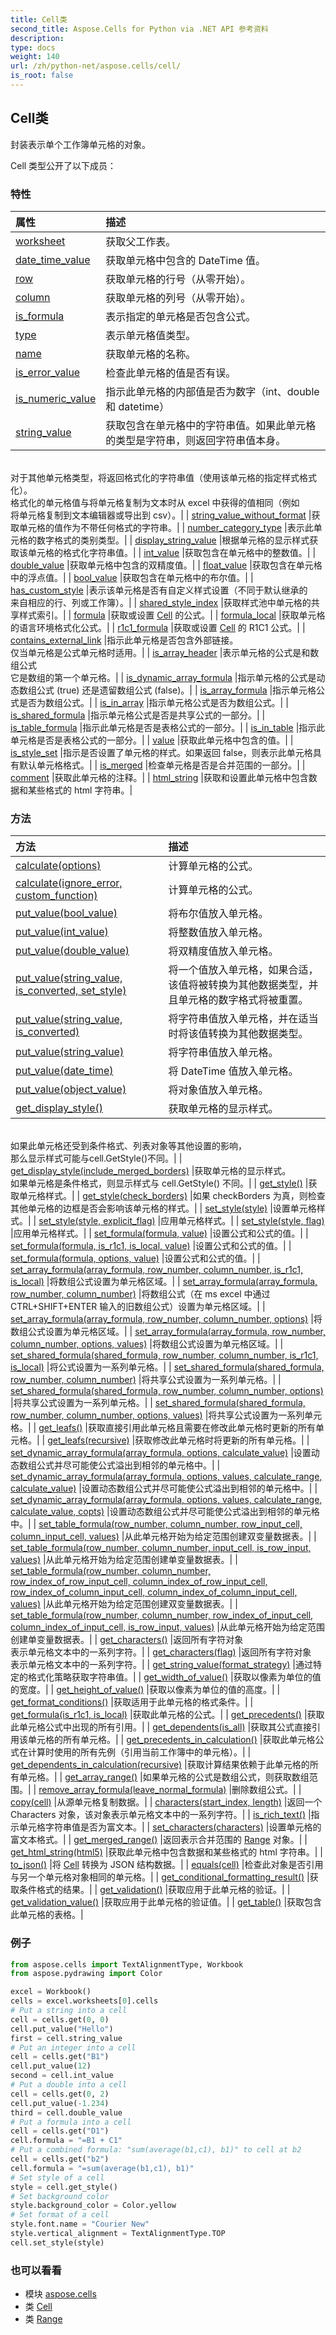 ```yaml
---
title: Cell类
second_title: Aspose.Cells for Python via .NET API 参考资料
description:
type: docs
weight: 140
url: /zh/python-net/aspose.cells/cell/
is_root: false
---
```

## Cell类
封装表示单个工作簿单元格的对象。



Cell 类型公开了以下成员：

### 特性
|属性|描述|
| :- | :- |
| [worksheet](/cells/zh/python-net/aspose.cells/cell/worksheet) |获取父工作表。|
| [date_time_value](/cells/zh/python-net/aspose.cells/cell/date_time_value) |获取单元格中包含的 DateTime 值。|
| [row](/cells/zh/python-net/aspose.cells/cell/row) |获取单元格的行号（从零开始）。|
| [column](/cells/zh/python-net/aspose.cells/cell/column) |获取单元格的列号（从零开始）。|
| [is_formula](/cells/zh/python-net/aspose.cells/cell/is_formula) |表示指定的单元格是否包含公式。|
| [type](/cells/zh/python-net/aspose.cells/cell/type) |表示单元格值类型。|
| [name](/cells/zh/python-net/aspose.cells/cell/name) |获取单元格的名称。|
| [is_error_value](/cells/zh/python-net/aspose.cells/cell/is_error_value) |检查此单元格的值是否有误。|
| [is_numeric_value](/cells/zh/python-net/aspose.cells/cell/is_numeric_value) |指示此单元格的内部值是否为数字（int、double 和 datetime）|
| [string_value](/cells/zh/python-net/aspose.cells/cell/string_value) |获取包含在单元格中的字符串值。如果此单元格的类型是字符串，则返回字符串值本身。<br/>对于其他单元格类型，将返回格式化的字符串值（使用该单元格的指定样式格式化）。<br/>格式化的单元格值与将单元格复制为文本时从 excel 中获得的值相同（例如<br/>将单元格复制到文本编辑器或导出到 csv）。|
| [string_value_without_format](/cells/zh/python-net/aspose.cells/cell/string_value_without_format) |获取单元格的值作为不带任何格式的字符串。|
| [number_category_type](/cells/zh/python-net/aspose.cells/cell/number_category_type) |表示此单元格的数字格式的类别类型。|
| [display_string_value](/cells/zh/python-net/aspose.cells/cell/display_string_value) |根据单元格的显示样式获取该单元格的格式化字符串值。|
| [int_value](/cells/zh/python-net/aspose.cells/cell/int_value) |获取包含在单元格中的整数值。|
| [double_value](/cells/zh/python-net/aspose.cells/cell/double_value) |获取单元格中包含的双精度值。|
| [float_value](/cells/zh/python-net/aspose.cells/cell/float_value) |获取包含在单元格中的浮点值。|
| [bool_value](/cells/zh/python-net/aspose.cells/cell/bool_value) |获取包含在单元格中的布尔值。|
| [has_custom_style](/cells/zh/python-net/aspose.cells/cell/has_custom_style) |表示该单元格是否有自定义样式设置（不同于默认继承的<br/>来自相应的行、列或工作簿）。|
| [shared_style_index](/cells/zh/python-net/aspose.cells/cell/shared_style_index) |获取样式池中单元格的共享样式索引。|
| [formula](/cells/zh/python-net/aspose.cells/cell/formula) |获取或设置 [Cell](/cells/zh/python-net/aspose.cells/cell) 的公式。|
| [formula_local](/cells/zh/python-net/aspose.cells/cell/formula_local) |获取单元格的语言环境格式化公式。|
| [r1c1_formula](/cells/zh/python-net/aspose.cells/cell/r1c1_formula) |获取或设置 [Cell](/cells/zh/python-net/aspose.cells/cell) 的 R1C1 公式。|
| [contains_external_link](/cells/zh/python-net/aspose.cells/cell/contains_external_link) |指示此单元格是否包含外部链接。<br/>仅当单元格是公式单元格时适用。|
| [is_array_header](/cells/zh/python-net/aspose.cells/cell/is_array_header) |表示单元格的公式是和数组公式<br/>它是数组的第一个单元格。|
| [is_dynamic_array_formula](/cells/zh/python-net/aspose.cells/cell/is_dynamic_array_formula) |指示单元格的公式是动态数组公式 (true) 还是遗留数组公式 (false)。|
| [is_array_formula](/cells/zh/python-net/aspose.cells/cell/is_array_formula) |指示单元格公式是否为数组公式。|
| [is_in_array](/cells/zh/python-net/aspose.cells/cell/is_in_array) |指示单元格公式是否为数组公式。|
| [is_shared_formula](/cells/zh/python-net/aspose.cells/cell/is_shared_formula) |指示单元格公式是否是共享公式的一部分。|
| [is_table_formula](/cells/zh/python-net/aspose.cells/cell/is_table_formula) |指示此单元格是否是表格公式的一部分。|
| [is_in_table](/cells/zh/python-net/aspose.cells/cell/is_in_table) |指示此单元格是否是表格公式的一部分。|
| [value](/cells/zh/python-net/aspose.cells/cell/value) |获取此单元格中包含的值。|
| [is_style_set](/cells/zh/python-net/aspose.cells/cell/is_style_set) |指示是否设置了单元格的样式。如果返回 false，则表示此单元格具有默认单元格格式。|
| [is_merged](/cells/zh/python-net/aspose.cells/cell/is_merged) |检查单元格是否是合并范围的一部分。|
| [comment](/cells/zh/python-net/aspose.cells/cell/comment) |获取此单元格的注释。|
| [html_string](/cells/zh/python-net/aspose.cells/cell/html_string) |获取和设置此单元格中包含数据和某些格式的 html 字符串。|


### 方法
|方法|描述|
| :- | :- |
| [calculate(options)](/cells/zh/python-net/aspose.cells/cell/calculate/#CalculationOptions) |计算单元格的公式。|
| [calculate(ignore_error, custom_function)](/cells/zh/python-net/aspose.cells/cell/calculate/#bool-ICustomFunction) |计算单元格的公式。|
| [put_value(bool_value)](/cells/zh/python-net/aspose.cells/cell/put_value/#bool) |将布尔值放入单元格。|
| [put_value(int_value)](/cells/zh/python-net/aspose.cells/cell/put_value/#int) |将整数值放入单元格。|
| [put_value(double_value)](/cells/zh/python-net/aspose.cells/cell/put_value/#float) |将双精度值放入单元格。|
| [put_value(string_value, is_converted, set_style)](/cells/zh/python-net/aspose.cells/cell/put_value/#str-bool-bool) |将一个值放入单元格，如果合适，该值将被转换为其他数据类型，并且单元格的数字格式将被重置。|
| [put_value(string_value, is_converted)](/cells/zh/python-net/aspose.cells/cell/put_value/#str-bool) |将字符串值放入单元格，并在适当时将该值转换为其他数据类型。|
| [put_value(string_value)](/cells/zh/python-net/aspose.cells/cell/put_value/#str) |将字符串值放入单元格。|
| [put_value(date_time)](/cells/zh/python-net/aspose.cells/cell/put_value/#DateTime) |将 DateTime 值放入单元格。|
| [put_value(object_value)](/cells/zh/python-net/aspose.cells/cell/put_value/#any) |将对象值放入单元格。|
| [get_display_style()](/cells/zh/python-net/aspose.cells/cell/get_display_style/#) |获取单元格的显示样式。<br/>如果此单元格还受到条件格式、列表对象等其他设置的影响，<br/>那么显示样式可能与cell.GetStyle()不同。|
| [get_display_style(include_merged_borders)](/cells/zh/python-net/aspose.cells/cell/get_display_style/#bool) |获取单元格的显示样式。<br/>如果单元格是条件格式，则显示样式与 cell.GetStyle() 不同。|
| [get_style()](/cells/zh/python-net/aspose.cells/cell/get_style/#) |获取单元格样式。|
| [get_style(check_borders)](/cells/zh/python-net/aspose.cells/cell/get_style/#bool) |如果 checkBorders 为真，则检查其他单元格的边框是否会影响该单元格的样式。|
| [set_style(style)](/cells/zh/python-net/aspose.cells/cell/set_style/#Style) |设置单元格样式。|
| [set_style(style, explicit_flag)](/cells/zh/python-net/aspose.cells/cell/set_style/#Style-bool) |应用单元格样式。|
| [set_style(style, flag)](/cells/zh/python-net/aspose.cells/cell/set_style/#Style-StyleFlag) |应用单元格样式。|
| [set_formula(formula, value)](/cells/zh/python-net/aspose.cells/cell/set_formula/#str-any) |设置公式和公式的值。|
| [set_formula(formula, is_r1c1, is_local, value)](/cells/zh/python-net/aspose.cells/cell/set_formula/#str-bool-bool-any) |设置公式和公式的值。|
| [set_formula(formula, options, value)](/cells/zh/python-net/aspose.cells/cell/set_formula/#str-FormulaParseOptions-any) |设置公式和公式的值。|
| [set_array_formula(array_formula, row_number, column_number, is_r1c1, is_local)](/cells/zh/python-net/aspose.cells/cell/set_array_formula/#str-int-int-bool-bool) |将数组公式设置为单元格区域。|
| [set_array_formula(array_formula, row_number, column_number)](/cells/zh/python-net/aspose.cells/cell/set_array_formula/#str-int-int) |将数组公式（在 ms excel 中通过 CTRL+SHIFT+ENTER 输入的旧数组公式）设置为单元格区域。|
| [set_array_formula(array_formula, row_number, column_number, options)](/cells/zh/python-net/aspose.cells/cell/set_array_formula/#str-int-int-FormulaParseOptions) |将数组公式设置为单元格区域。|
| [set_array_formula(array_formula, row_number, column_number, options, values)](/cells/zh/python-net/aspose.cells/cell/set_array_formula/#str-int-int-FormulaParseOptions-list) |将数组公式设置为单元格区域。|
| [set_shared_formula(shared_formula, row_number, column_number, is_r1c1, is_local)](/cells/zh/python-net/aspose.cells/cell/set_shared_formula/#str-int-int-bool-bool) |将公式设置为一系列单元格。|
| [set_shared_formula(shared_formula, row_number, column_number)](/cells/zh/python-net/aspose.cells/cell/set_shared_formula/#str-int-int) |将共享公式设置为一系列单元格。|
| [set_shared_formula(shared_formula, row_number, column_number, options)](/cells/zh/python-net/aspose.cells/cell/set_shared_formula/#str-int-int-FormulaParseOptions) |将共享公式设置为一系列单元格。|
| [set_shared_formula(shared_formula, row_number, column_number, options, values)](/cells/zh/python-net/aspose.cells/cell/set_shared_formula/#str-int-int-FormulaParseOptions-list) |将共享公式设置为一系列单元格。|
| [get_leafs()](/cells/zh/python-net/aspose.cells/cell/get_leafs/#) |获取直接引用此单元格且需要在修改此单元格时更新的所有单元格。|
| [get_leafs(recursive)](/cells/zh/python-net/aspose.cells/cell/get_leafs/#bool) |获取修改此单元格时将更新的所有单元格。|
| [set_dynamic_array_formula(array_formula, options, calculate_value)](/cells/zh/python-net/aspose.cells/cell/set_dynamic_array_formula/#str-FormulaParseOptions-bool) |设置动态数组公式并尽可能使公式溢出到相邻的单元格中。|
| [set_dynamic_array_formula(array_formula, options, values, calculate_range, calculate_value)](/cells/zh/python-net/aspose.cells/cell/set_dynamic_array_formula/#str-FormulaParseOptions-list-bool-bool) |设置动态数组公式并尽可能使公式溢出到相邻的单元格中。|
| [set_dynamic_array_formula(array_formula, options, values, calculate_range, calculate_value, copts)](/cells/zh/python-net/aspose.cells/cell/set_dynamic_array_formula/#str-FormulaParseOptions-list-bool-bool-CalculationOptions) |设置动态数组公式并尽可能使公式溢出到相邻的单元格中。|
| [set_table_formula(row_number, column_number, row_input_cell, column_input_cell, values)](/cells/zh/python-net/aspose.cells/cell/set_table_formula/#int-int-str-str-list) |从此单元格开始为给定范围创建双变量数据表。|
| [set_table_formula(row_number, column_number, input_cell, is_row_input, values)](/cells/zh/python-net/aspose.cells/cell/set_table_formula/#int-int-str-bool-list) |从此单元格开始为给定范围创建单变量数据表。|
| [set_table_formula(row_number, column_number, row_index_of_row_input_cell, column_index_of_row_input_cell, row_index_of_column_input_cell, column_index_of_column_input_cell, values)](/cells/zh/python-net/aspose.cells/cell/set_table_formula/#int-int-int-int-int-int-list) |从此单元格开始为给定范围创建双变量数据表。|
| [set_table_formula(row_number, column_number, row_index_of_input_cell, column_index_of_input_cell, is_row_input, values)](/cells/zh/python-net/aspose.cells/cell/set_table_formula/#int-int-int-int-bool-list) |从此单元格开始为给定范围创建单变量数据表。|
| [get_characters()](/cells/zh/python-net/aspose.cells/cell/get_characters/#) |返回所有字符对象<br/>表示单元格文本中的一系列字符。|
| [get_characters(flag)](/cells/zh/python-net/aspose.cells/cell/get_characters/#bool) |返回所有字符对象<br/>表示单元格文本中的一系列字符。|
| [get_string_value(format_strategy)](/cells/zh/python-net/aspose.cells/cell/get_string_value/#CellValueFormatStrategy) |通过特定的格式化策略获取字符串值。|
| [get_width_of_value()](/cells/zh/python-net/aspose.cells/cell/get_width_of_value/#) |获取以像素为单位的值的宽度。|
| [get_height_of_value()](/cells/zh/python-net/aspose.cells/cell/get_height_of_value/#) |获取以像素为单位的值的高度。|
| [get_format_conditions()](/cells/zh/python-net/aspose.cells/cell/get_format_conditions/#) |获取适用于此单元格的格式条件。|
| [get_formula(is_r1c1, is_local)](/cells/zh/python-net/aspose.cells/cell/get_formula/#bool-bool) |获取此单元格的公式。|
| [get_precedents()](/cells/zh/python-net/aspose.cells/cell/get_precedents/#) |获取此单元格公式中出现的所有引用。|
| [get_dependents(is_all)](/cells/zh/python-net/aspose.cells/cell/get_dependents/#bool) |获取其公式直接引用该单元格的所有单元格。|
| [get_precedents_in_calculation()](/cells/zh/python-net/aspose.cells/cell/get_precedents_in_calculation/#) |获取此单元格公式在计算时使用的所有先例（引用当前工作簿中的单元格）。|
| [get_dependents_in_calculation(recursive)](/cells/zh/python-net/aspose.cells/cell/get_dependents_in_calculation/#bool) |获取计算结果依赖于此单元格的所有单元格。|
| [get_array_range()](/cells/zh/python-net/aspose.cells/cell/get_array_range/#) |如果单元格的公式是数组公式，则获取数组范围。|
| [remove_array_formula(leave_normal_formula)](/cells/zh/python-net/aspose.cells/cell/remove_array_formula/#bool) |删除数组公式。|
| [copy(cell)](/cells/zh/python-net/aspose.cells/cell/copy/#Cell) |从源单元格复制数据。|
| [characters(start_index, length)](/cells/zh/python-net/aspose.cells/cell/characters/#int-int) |返回一个 Characters 对象，该对象表示单元格文本中的一系列字符。|
| [is_rich_text()](/cells/zh/python-net/aspose.cells/cell/is_rich_text/#) |指示单元格字符串值是否为富文本。|
| [set_characters(characters)](/cells/zh/python-net/aspose.cells/cell/set_characters/#list) |设置单元格的富文本格式。|
| [get_merged_range()](/cells/zh/python-net/aspose.cells/cell/get_merged_range/#) |返回表示合并范围的 [Range](/cells/zh/python-net/aspose.cells/range) 对象。|
| [get_html_string(html5)](/cells/zh/python-net/aspose.cells/cell/get_html_string/#bool) |获取此单元格中包含数据和某些格式的 html 字符串。|
| [to_json()](/cells/zh/python-net/aspose.cells/cell/to_json/#) |将 [Cell](/cells/zh/python-net/aspose.cells/cell) 转换为 JSON 结构数据。|
| [equals(cell)](/cells/zh/python-net/aspose.cells/cell/equals/#Cell) |检查此对象是否引用与另一个单元格对象相同的单元格。|
| [get_conditional_formatting_result()](/cells/zh/python-net/aspose.cells/cell/get_conditional_formatting_result/#) |获取条件格式的结果。|
| [get_validation()](/cells/zh/python-net/aspose.cells/cell/get_validation/#) |获取应用于此单元格的验证。|
| [get_validation_value()](/cells/zh/python-net/aspose.cells/cell/get_validation_value/#) |获取应用于此单元格的验证值。|
| [get_table()](/cells/zh/python-net/aspose.cells/cell/get_table/#) |获取包含此单元格的表格。|



### 例子

```python
from aspose.cells import TextAlignmentType, Workbook
from aspose.pydrawing import Color

excel = Workbook()
cells = excel.worksheets[0].cells
# Put a string into a cell
cell = cells.get(0, 0)
cell.put_value("Hello")
first = cell.string_value
# Put an integer into a cell
cell = cells.get("B1")
cell.put_value(12)
second = cell.int_value
# Put a double into a cell
cell = cells.get(0, 2)
cell.put_value(-1.234)
third = cell.double_value
# Put a formula into a cell
cell = cells.get("D1")
cell.formula = "=B1 + C1"
# Put a combined formula: "sum(average(b1,c1), b1)" to cell at b2
cell = cells.get("b2")
cell.formula = "=sum(average(b1,c1), b1)"
# Set style of a cell
style = cell.get_style()
# Set background color
style.background_color = Color.yellow
# Set format of a cell
style.font.name = "Courier New"
style.vertical_alignment = TextAlignmentType.TOP
cell.set_style(style)

```

### 也可以看看
* 模块 [aspose.cells](..)
* 类 [Cell](/cells/zh/python-net/aspose.cells/cell)
* 类 [Range](/cells/zh/python-net/aspose.cells/range)
